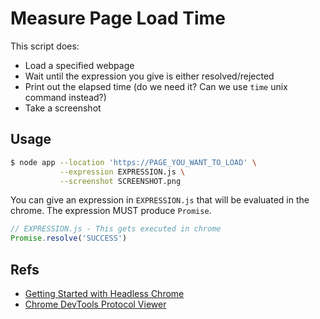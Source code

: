 
# Measure Page Load Time

This script does:

* Load a specified webpage
* Wait until the expression you give is either resolved/rejected
* Print out the elapsed time (do we need it? Can we use `time` unix command instead?)
* Take a screenshot

## Usage

```sh
$ node app --location 'https://PAGE_YOU_WANT_TO_LOAD' \
           --expression EXPRESSION.js \
           --screenshot SCREENSHOT.png
```

You can give an expression in `EXPRESSION.js` that will be evaluated in the chrome.
The expression MUST produce `Promise`.

```js
// EXPRESSION.js - This gets executed in chrome
Promise.resolve('SUCCESS')
```

## Refs

* [Getting Started with Headless Chrome](https://developers.google.com/web/updates/2017/04/headless-chrome)
* [Chrome DevTools Protocol Viewer](https://chromedevtools.github.io/devtools-protocol/tot/)
